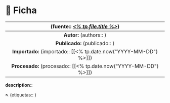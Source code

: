 # 📇 Ficha

|         (fuente:: [<cite><% tp.file.title %></cite>]())          |
|:----------------------------------------------------------------:|
|                     **Autor:** (authors:: )                      |
|                  **Publicado:** (publicado:: )                   |
| **Importado:** (importado:: [[<% tp.date.now("YYYY-MM-DD") %>]]) |
| **Procesado:** (procesado:: [[<% tp.date.now("YYYY-MM-DD") %>]]) |

**description**:: 

↖️ (etiquetas:: )